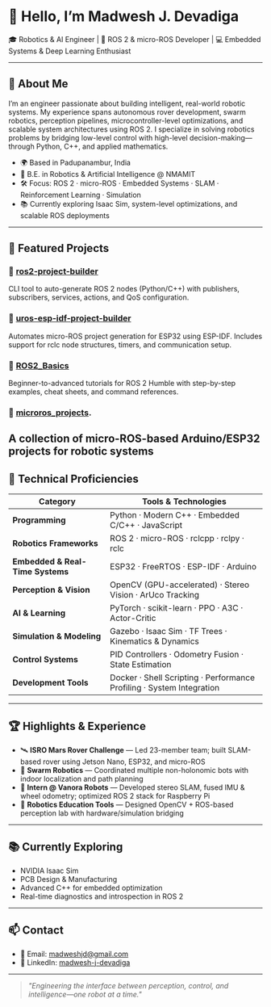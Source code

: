 # 👋 Hello, I’m Madwesh J. Devadiga

🎓 Robotics & AI Engineer | 🤖 ROS 2 & micro-ROS Developer | 💻 Embedded Systems & Deep Learning Enthusiast

---

## 🧠 About Me

I’m an engineer passionate about building intelligent, real-world robotic systems. My experience spans autonomous rover development, swarm robotics, perception pipelines, microcontroller-level optimizations, and scalable system architectures using ROS 2. I specialize in solving robotics problems by bridging low-level control with high-level decision-making—through Python, C++, and applied mathematics.

- 🌍 Based in Padupanambur, India  
- 🏫 B.E. in Robotics & Artificial Intelligence @ NMAMIT  
- 🛠️ Focus: ROS 2 · micro-ROS · Embedded Systems · SLAM · Reinforcement Learning · Simulation  
- 📚 Currently exploring Isaac Sim, system-level optimizations, and scalable ROS deployments

---

## 🚀 Featured Projects

### 🔹 [ros2-project-builder](https://github.com/Madwesh-india/ros2-project-builder)  
CLI tool to auto-generate ROS 2 nodes (Python/C++) with publishers, subscribers, services, actions, and QoS configuration.

### 🔹 [uros-esp-idf-project-builder](https://github.com/Madwesh-india/uros-esp-idf-project-builder)  
Automates micro-ROS project generation for ESP32 using ESP-IDF. Includes support for rclc node structures, timers, and communication setup.

### 🔹 [ROS2_Basics](https://github.com/Madwesh-india/ROS2_Basics)  
Beginner-to-advanced tutorials for ROS 2 Humble with step-by-step examples, cheat sheets, and command references.

### 🔹 [microros_projects](https://github.com/Madwesh-india/microros_projects).
A collection of micro-ROS-based Arduino/ESP32 projects for robotic systems
---

## 🧰 Technical Proficiencies

| Category | Tools & Technologies |
|----------|----------------------|
| **Programming** | Python · Modern C++ · Embedded C/C++ · JavaScript |
| **Robotics Frameworks** | ROS 2 · micro-ROS · rclcpp · rclpy · rclc |
| **Embedded & Real-Time Systems** | ESP32 · FreeRTOS · ESP-IDF · Arduino |
| **Perception & Vision** | OpenCV (GPU-accelerated) · Stereo Vision · ArUco Tracking |
| **AI & Learning** | PyTorch · scikit-learn · PPO · A3C · Actor-Critic |
| **Simulation & Modeling** | Gazebo · Isaac Sim · TF Trees · Kinematics & Dynamics |
| **Control Systems** | PID Controllers · Odometry Fusion · State Estimation |
| **Development Tools** | Docker · Shell Scripting · Performance Profiling · System Integration |

---

## 🏆 Highlights & Experience

- 🛰️ **ISRO Mars Rover Challenge** — Led 23-member team; built SLAM-based rover using Jetson Nano, ESP32, and micro-ROS  
- 🤖 **Swarm Robotics** — Coordinated multiple non-holonomic bots with indoor localization and path planning  
- 🧠 **Intern @ Vanora Robots** — Developed stereo SLAM, fused IMU & wheel odometry; optimized ROS 2 stack for Raspberry Pi  
- 🧪 **Robotics Education Tools** — Designed OpenCV + ROS-based perception lab with hardware/simulation bridging

---

## 📚 Currently Exploring

- NVIDIA Isaac Sim  
- PCB Design & Manufacturing  
- Advanced C++ for embedded optimization  
- Real-time diagnostics and introspection in ROS 2

---

## 📫 Contact

- 📧 Email: madweshjd@gmail.com  
- 🔗 LinkedIn: [madwesh-j-devadiga](https://www.linkedin.com/in/madwesh-j-devadiga)

---

> _"Engineering the interface between perception, control, and intelligence—one robot at a time."_

